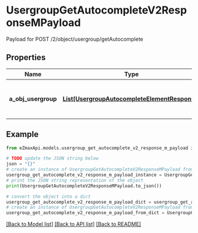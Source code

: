 # UsergroupGetAutocompleteV2ResponseMPayload

Payload for POST /2/object/usergroup/getAutocomplete

## Properties

Name | Type | Description | Notes
------------ | ------------- | ------------- | -------------
**a_obj_usergroup** | [**List[UsergroupAutocompleteElementResponse]**](UsergroupAutocompleteElementResponse.md) | An array of Usergroup autocomplete element response. | 

## Example

```python
from eZmaxApi.models.usergroup_get_autocomplete_v2_response_m_payload import UsergroupGetAutocompleteV2ResponseMPayload

# TODO update the JSON string below
json = "{}"
# create an instance of UsergroupGetAutocompleteV2ResponseMPayload from a JSON string
usergroup_get_autocomplete_v2_response_m_payload_instance = UsergroupGetAutocompleteV2ResponseMPayload.from_json(json)
# print the JSON string representation of the object
print(UsergroupGetAutocompleteV2ResponseMPayload.to_json())

# convert the object into a dict
usergroup_get_autocomplete_v2_response_m_payload_dict = usergroup_get_autocomplete_v2_response_m_payload_instance.to_dict()
# create an instance of UsergroupGetAutocompleteV2ResponseMPayload from a dict
usergroup_get_autocomplete_v2_response_m_payload_from_dict = UsergroupGetAutocompleteV2ResponseMPayload.from_dict(usergroup_get_autocomplete_v2_response_m_payload_dict)
```
[[Back to Model list]](../README.md#documentation-for-models) [[Back to API list]](../README.md#documentation-for-api-endpoints) [[Back to README]](../README.md)


